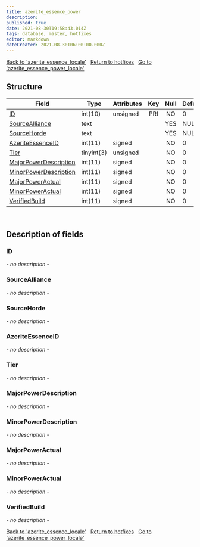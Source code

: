 ```yaml
---
title: azerite_essence_power
description: 
published: true
date: 2021-08-30T19:58:43.014Z
tags: database, master, hotfixes
editor: markdown
dateCreated: 2021-08-30T06:00:00.000Z
---
```


<a href="https://dev.trinitycore.info/en/database/master/hotfixes/azerite_essence_locale" class="mt-5 v-btn v-btn--depressed v-btn--flat v-btn--outlined theme--light v-size--default darkblue--text text--lighten-3"><span class="v-btn__content"><i aria-hidden="true" class="v-icon notranslate v-icon--left mdi mdi-arrow-left theme--light"></i><span>Back to 'azerite_essence_locale'</span></span></a>&nbsp;&nbsp;&nbsp;<a href="https://dev.trinitycore.info/en/database/master/hotfixes/home" class="mt-5 v-btn v-btn--depressed v-btn--flat v-btn--outlined theme--light v-size--default darkblue--text text--lighten-3"><span class="v-btn__content"><i aria-hidden="true" class="v-icon notranslate v-icon--left mdi mdi-home-outline theme--light"></i><span>Return to hotfixes</span></span></a>&nbsp;&nbsp;&nbsp;<a href="https://dev.trinitycore.info/en/database/master/hotfixes/azerite_essence_power_locale" class="mt-5 v-btn v-btn--depressed v-btn--flat v-btn--outlined theme--light v-size--default darkblue--text text--lighten-3"><span class="v-btn__content"><span>Go to 'azerite_essence_power_locale'</span><i aria-hidden="true" class="v-icon notranslate v-icon--right mdi mdi-arrow-right theme--light"></i></span></a>

## Structure

| Field | Type | Attributes | Key | Null | Default | Extra | Comment |
| --- | --- | --- | :---: | :---: | --- | --- | --- |
| [ID](#id) | int(10) | unsigned | PRI | NO | 0 |  |  |
| [SourceAlliance](#sourcealliance) | text |  |  | YES | NULL |  |  |
| [SourceHorde](#sourcehorde) | text |  |  | YES | NULL |  |  |
| [AzeriteEssenceID](#azeriteessenceid) | int(11) | signed |  | NO | 0 |  |  |
| [Tier](#tier) | tinyint(3) | unsigned |  | NO | 0 |  |  |
| [MajorPowerDescription](#majorpowerdescription) | int(11) | signed |  | NO | 0 |  |  |
| [MinorPowerDescription](#minorpowerdescription) | int(11) | signed |  | NO | 0 |  |  |
| [MajorPowerActual](#majorpoweractual) | int(11) | signed |  | NO | 0 |  |  |
| [MinorPowerActual](#minorpoweractual) | int(11) | signed |  | NO | 0 |  |  |
| [VerifiedBuild](#verifiedbuild) | int(11) | signed |  | NO | 0 |  |  |
&nbsp;
## Description of fields

### ID
*- no description -*
&nbsp;

### SourceAlliance
*- no description -*
&nbsp;

### SourceHorde
*- no description -*
&nbsp;

### AzeriteEssenceID
*- no description -*
&nbsp;

### Tier
*- no description -*
&nbsp;

### MajorPowerDescription
*- no description -*
&nbsp;

### MinorPowerDescription
*- no description -*
&nbsp;

### MajorPowerActual
*- no description -*
&nbsp;

### MinorPowerActual
*- no description -*
&nbsp;

### VerifiedBuild
*- no description -*
&nbsp;

<a href="https://dev.trinitycore.info/en/database/master/hotfixes/azerite_essence_locale" class="mt-5 v-btn v-btn--depressed v-btn--flat v-btn--outlined theme--light v-size--default darkblue--text text--lighten-3"><span class="v-btn__content"><i aria-hidden="true" class="v-icon notranslate v-icon--left mdi mdi-arrow-left theme--light"></i><span>Back to 'azerite_essence_locale'</span></span></a>&nbsp;&nbsp;&nbsp;<a href="https://dev.trinitycore.info/en/database/master/hotfixes/home" class="mt-5 v-btn v-btn--depressed v-btn--flat v-btn--outlined theme--light v-size--default darkblue--text text--lighten-3"><span class="v-btn__content"><i aria-hidden="true" class="v-icon notranslate v-icon--left mdi mdi-home-outline theme--light"></i><span>Return to hotfixes</span></span></a>&nbsp;&nbsp;&nbsp;<a href="https://dev.trinitycore.info/en/database/master/hotfixes/azerite_essence_power_locale" class="mt-5 v-btn v-btn--depressed v-btn--flat v-btn--outlined theme--light v-size--default darkblue--text text--lighten-3"><span class="v-btn__content"><span>Go to 'azerite_essence_power_locale'</span><i aria-hidden="true" class="v-icon notranslate v-icon--right mdi mdi-arrow-right theme--light"></i></span></a>

